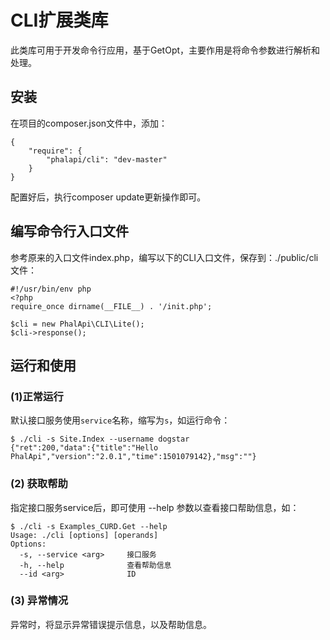 

# CLI扩展类库

此类库可用于开发命令行应用，基于GetOpt，主要作用是将命令参数进行解析和处理。  
  
## 安装

在项目的composer.json文件中，添加：  
```
{
    "require": {
        "phalapi/cli": "dev-master"
    }
}
```

配置好后，执行composer update更新操作即可。 

## 编写命令行入口文件
参考原来的入口文件index.php，编写以下的CLI入口文件，保存到：./public/cli 文件：  

```
#!/usr/bin/env php
<?php
require_once dirname(__FILE__) . '/init.php';

$cli = new PhalApi\CLI\Lite();
$cli->response();
```
  
## 运行和使用

### (1)正常运行
默认接口服务使用```service```名称，缩写为```s```，如运行命令：  

```
$ ./cli -s Site.Index --username dogstar
{"ret":200,"data":{"title":"Hello PhalApi","version":"2.0.1","time":1501079142},"msg":""}
```
  
### (2) 获取帮助
指定接口服务service后，即可使用 --help 参数以查看接口帮助信息，如：  
```
$ ./cli -s Examples_CURD.Get --help
Usage: ./cli [options] [operands]
Options:
  -s, --service <arg>     接口服务
  -h, --help              查看帮助信息
  --id <arg>              ID
```

### (3) 异常情况
异常时，将显示异常错误提示信息，以及帮助信息。
